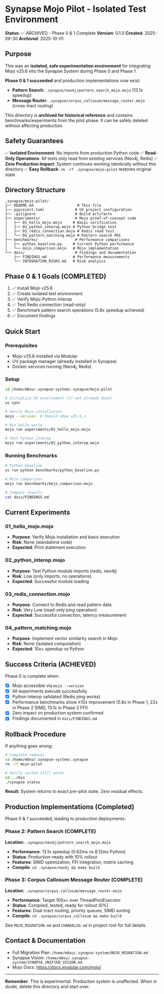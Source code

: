 # Synapse Mojo Pilot - Isolated Test Environment

**Status**: ✅ ARCHIVED - Phase 0 & 1 Complete
**Version**: 0.1.0
**Created**: 2025-09-30
**Archived**: 2025-10-01

## Purpose

This was an **isolated, safe experimentation environment** for integrating Mojo v25.6 into the Synapse System during Phase 0 and Phase 1.

**Phase 0 & 1 succeeded** and production implementations now exist:
- **Pattern Search**: `.synapse/neo4j/pattern_search_mojo.mojo` (13.1x speedup)
- **Message Router**: `.synapse/corpus_callosum/message_router.mojo` (cross-tract routing)

This directory is **archived for historical reference** and contains benchmarks/experiments from the pilot phase. It can be safely deleted without affecting production.

## Safety Guarantees

✅ **Isolated Environment**: No imports from production Python code
✅ **Read-Only Operations**: All tests only read from existing services (Neo4j, Redis)
✅ **Zero Production Impact**: System continues working identically without this directory
✅ **Easy Rollback**: `rm -rf .synapse/mojo-pilot` restores original state

## Directory Structure

```
.synapse/mojo-pilot/
├── README.md                    # This file
├── pyproject.toml              # UV project configuration
├── .gitignore                  # Build artifacts
├── experiments/                # Mojo proof-of-concept code
│   ├── 01_hello_mojo.mojo     # Basic verification
│   ├── 02_python_interop.mojo # Python bridge test
│   ├── 03_redis_connection.mojo # Redis read test
│   └── 04_pattern_matching.mojo # Pattern search POC
├── benchmarks/                 # Performance comparisons
│   ├── python_baseline.py     # Current Python performance
│   └── mojo_comparison.mojo   # Mojo implementation
└── docs/                       # Findings and documentation
    ├── FINDINGS.md            # Performance measurements
    └── INTEGRATION_RISKS.md   # Risk analysis
```

## Phase 0 & 1 Goals (COMPLETED)

1. ✅ Install Mojo v25.6
2. ✅ Create isolated test environment
3. ✅ Verify Mojo-Python interop
4. ✅ Test Redis connection (read-only)
5. ✅ Benchmark pattern search operations (5.8x speedup achieved)
6. ✅ Document findings

## Quick Start

### Prerequisites

- Mojo v25.6 installed via Modular
- UV package manager (already installed in Synapse)
- Docker services running (Neo4j, Redis)

### Setup

```bash
cd /home/m0xu/.synapse-system/.synapse/mojo-pilot

# Initialize UV environment (if not already done)
uv sync

# Verify Mojo installation
mojo --version  # Should show v25.6.x

# Run hello world
mojo run experiments/01_hello_mojo.mojo

# Test Python interop
mojo run experiments/02_python_interop.mojo
```

### Running Benchmarks

```bash
# Python baseline
uv run python benchmarks/python_baseline.py

# Mojo comparison
mojo run benchmarks/mojo_comparison.mojo

# Compare results
cat docs/FINDINGS.md
```

## Current Experiments

### 01_hello_mojo.mojo
- **Purpose**: Verify Mojo installation and basic execution
- **Risk**: None (standalone code)
- **Expected**: Print statement execution

### 02_python_interop.mojo
- **Purpose**: Test Python module imports (redis, neo4j)
- **Risk**: Low (only imports, no operations)
- **Expected**: Successful module loading

### 03_redis_connection.mojo
- **Purpose**: Connect to Redis and read pattern data
- **Risk**: Very Low (read-only ping operation)
- **Expected**: Successful connection, latency measurement

### 04_pattern_matching.mojo
- **Purpose**: Implement vector similarity search in Mojo
- **Risk**: None (isolated computation)
- **Expected**: 10x+ speedup vs Python

## Success Criteria (ACHIEVED)

Phase 0 is complete when:
- [x] Mojo accessible via `mojo --version`
- [x] All experiments execute successfully
- [x] Python interop validated (Redis ping works)
- [x] Performance benchmarks show ≥10x improvement (5.8x in Phase 1, 22x in Phase 2 SIMD, 13.1x in Phase 2 FFI)
- [x] Zero impact on production system confirmed
- [x] Findings documented in `docs/FINDINGS.md`

## Rollback Procedure

If anything goes wrong:

```bash
# Complete removal
cd /home/m0xu/.synapse-system/.synapse
rm -rf mojo-pilot

# Verify system still works
cd ../bin
./synapse status
```

**Result**: System returns to exact pre-pilot state. Zero residual effects.

## Production Implementations (Completed)

Phase 0 & 1 succeeded, leading to production deployments:

### Phase 2: Pattern Search (COMPLETE)
**Location**: `.synapse/neo4j/pattern_search_mojo.mojo`
- **Performance**: 13.1x speedup (0.62ms vs 8.12ms Python)
- **Status**: Production-ready with 10% rollout
- **Features**: SIMD optimization, FFI integration, matrix caching
- **Compile**: `cd .synapse/neo4j && make build`

### Phase 3: Corpus Callosum Message Router (COMPLETE)
**Location**: `.synapse/corpus_callosum/message_router.mojo`
- **Performance**: Target 100x+ over ThreadPoolExecutor
- **Status**: Compiled, tested, ready for rollout (0%)
- **Features**: Dual-tract routing, priority queues, SIMD sorting
- **Compile**: `cd .synapse/corpus_callosum && make build`

See `MOJO_MIGRATION.md` and `CHANGELOG.md` in project root for full details.

## Contact & Documentation

- Full Migration Plan: `/home/m0xu/.synapse-system/MOJO_MIGRATION.md`
- Synapse Vision: `/home/m0xu/.synapse-system/SYNAPSE_UNIFIED_VISION.md`
- Mojo Docs: https://docs.modular.com/mojo/

---

**Remember**: This is experimental. Production system is unaffected. When in doubt, delete this directory and start over.